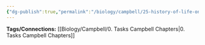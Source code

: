 ```yaml
---
{"dg-publish":true,"permalink":"/biology/campbell/25-history-of-life-on-earth/","dgHomeLink":true,"dgPassFrontmatter":true}
---
```


**Tags/Connections:**
[[Biology/Campbell/0. Tasks Campbell Chapters|0. Tasks Campbell Chapters]]